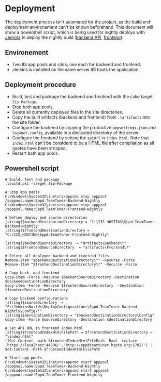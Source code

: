 # Deployment

The deployment process isn't automated for the project, as the build and deployment environement can't be known beforehand. This document will show a powershell script, which is being used for nightly deploys with [Jenkins](https://jenkins.io/) to deploy the nightly build ([backend API](http://sppdteamtuner.hopto.org:1702/swagger/index.html), [frontend](http://sppdteamtuner.hopto.org:1703/)).

## Environement
- Two IIS app pools and sites; one each for backend and frontend.
- Jenkins is installed on the same server IIS hosts the application.

## Deployment procedure
- Build, test and package the backend and frontend with the cake target `Zip-Package`.
- Stop both app pools.
- Delete all currently deployed files in the site directories.
- Copy the built artifacts (backend and frontend) from `.\artifacts` into the site folder.
- Configure the backend by copying the productive `appsettings.json` and `log4net.config`, available in a dedicated directoiry of the server.
- Configure the frontend by setting the `apiUrl` in `index.html`. Note that `index.html` can't be considerd to be a HTML file after compilation as all quotes have been stripped.
- Restart both app pools.

## Powershell script
```
# Build, test and package
.\build.ps1 -target Zip-Package

# Stop app pools
C:\Windows\System32\inetsrv\appcmd stop apppool /apppool.name:Sppd.TeamTuner-Backend-Nightly
C:\Windows\System32\inetsrv\appcmd stop apppool /apppool.name:Sppd.TeamTuner-Frontend-Nightly

# Define deploy and source directories
[string]$backendDestinationDirectory = "C:\IIS_HOSTING\Sppd.TeamTuner-Backend-Nightly"
[string]$frontendDestinationDirectory = "C:\IIS_HOSTING\Sppd.TeamTuner-Frontend-Nightly"

[string]$backendSourceDirectory  = "artifacts\Backend\*"
[string]$frontendSourceDirectory  = "artifacts\Frontend\*"

# Delete all deployed backend and frontend files
Remove-Item "$backendDestinationDirectory\*" -Recurse -Force
Remove-Item "$frontendDestinationDirectory\*" -Recurse -Force

# Copy back- and frontend
Copy-item -Force -Recurse $backendSourceDirectory -Destination $backendDestinationDirectory
Copy-item -Force -Recurse $frontendSourceDirectory  -Destination $frontendDestinationDirectory 

# Copy backend configurations
[string]$sourceDirectory  = "E:\JenkinsBuilds\DeployConfigurations\Sppd.TeamTuner-Backend-Nightly\Config\*"
[string]$destinationDirectory = "$backendDestinationDirectory\Config"
Copy-item -Force $sourceDirectory -Destination $destinationDirectory

# Set API URL in frontend index.html
[string]$frontendIndexHtmlFilePath = $frontendDestinationDirectory + "\index.html"
((Get-Content -path $frontendIndexHtmlFilePath -Raw) -replace 'https://localhost:44336/','http://sppdteamtuner.hopto.org:1702/') | Set-Content -Path $frontendIndexHtmlFilePath

# Start app pools
C:\Windows\System32\inetsrv\appcmd start apppool /apppool.name:Sppd.TeamTuner-Backend-Nightly
C:\Windows\System32\inetsrv\appcmd start apppool /apppool.name:Sppd.TeamTuner-Frontend-Nightly
```